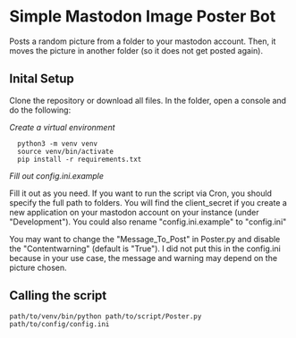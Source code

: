 # Simple Mastodon Image Poster Bot

Posts a random picture from a folder to your mastodon account. Then, it moves the picture in another folder (so it does not get posted again).

## Inital Setup

Clone the repository or download all files. In the folder, open a console and do the following:

 _Create a virtual environment_
```
  python3 -m venv venv
  source venv/bin/activate
  pip install -r requirements.txt
```

_Fill out config.ini.example_

Fill it out as you need. If you want to run the script via Cron, you should specify the full path to folders. You will find the client_secret if you create a new application on your mastodon account on your instance (under "Development"). You could also rename "config.ini.example" to "config.ini"

You may want to change the "Message_To_Post" in Poster.py and disable the "Contentwarning" (default is "True"). I did not put this in the config.ini because in your use case, the message and warning may depend on the picture chosen.

## Calling the script
```
path/to/venv/bin/python path/to/script/Poster.py path/to/config/config.ini
```
